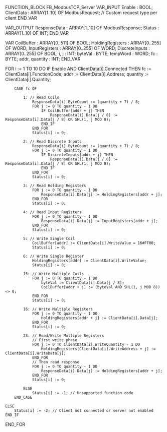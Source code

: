 FUNCTION_BLOCK FB_ModbusTCP_Server
VAR_INPUT
    Enable       : BOOL;
    ClientData   : ARRAY[1..10] OF ModbusRequest; // Custom request type per client
END_VAR

VAR_OUTPUT
    ResponseData : ARRAY[1..10] OF ModbusResponse;
    Status       : ARRAY[1..10] OF INT;
END_VAR

VAR
    CoilBuffer         : ARRAY[0..511] OF BOOL;
    HoldingRegisters   : ARRAY[0..255] OF WORD;
    InputRegisters     : ARRAY[0..255] OF WORD;
    DiscreteInputs     : ARRAY[0..255] OF BOOL;
    i, j               : INT;
    byteVal            : BYTE;
    tempWord           : WORD;
    fc                 : BYTE;
    addr, quantity     : INT;
END_VAR

FOR i := 1 TO 10 DO
    IF Enable AND ClientData[i].Connected THEN
        fc := ClientData[i].FunctionCode;
        addr := ClientData[i].Address;
        quantity := ClientData[i].Quantity;

        CASE fc OF

            1: // Read Coils
                ResponseData[i].ByteCount := (quantity + 7) / 8;
                FOR j := 0 TO quantity - 1 DO
                    IF CoilBuffer[addr + j] THEN
                        ResponseData[i].Data[j / 8] := ResponseData[i].Data[j / 8] OR SHL(1, j MOD 8);
                    END_IF
                END_FOR
                Status[i] := 0;

            2: // Read Discrete Inputs
                ResponseData[i].ByteCount := (quantity + 7) / 8;
                FOR j := 0 TO quantity - 1 DO
                    IF DiscreteInputs[addr + j] THEN
                        ResponseData[i].Data[j / 8] := ResponseData[i].Data[j / 8] OR SHL(1, j MOD 8);
                    END_IF
                END_FOR
                Status[i] := 0;

            3: // Read Holding Registers
                FOR j := 0 TO quantity - 1 DO
                    ResponseData[i].Data[j] := HoldingRegisters[addr + j];
                END_FOR
                Status[i] := 0;

            4: // Read Input Registers
                FOR j := 0 TO quantity - 1 DO
                    ResponseData[i].Data[j] := InputRegisters[addr + j];
                END_FOR
                Status[i] := 0;

            5: // Write Single Coil
                CoilBuffer[addr] := ClientData[i].WriteValue = 16#FF00;
                Status[i] := 0;

            6: // Write Single Register
                HoldingRegisters[addr] := ClientData[i].WriteValue;
                Status[i] := 0;

            15: // Write Multiple Coils
                FOR j := 0 TO quantity - 1 DO
                    byteVal := ClientData[i].Data[j / 8];
                    CoilBuffer[addr + j] := (byteVal AND SHL(1, j MOD 8)) <> 0;
                END_FOR
                Status[i] := 0;

            16: // Write Multiple Registers
                FOR j := 0 TO quantity - 1 DO
                    HoldingRegisters[addr + j] := ClientData[i].Data[j];
                END_FOR
                Status[i] := 0;

            23: // Read/Write Multiple Registers
                // First write phase
                FOR j := 0 TO ClientData[i].WriteQuantity - 1 DO
                    HoldingRegisters[ClientData[i].WriteAddress + j] := ClientData[i].WriteData[j];
                END_FOR
                // Then read response
                FOR j := 0 TO quantity - 1 DO
                    ResponseData[i].Data[j] := HoldingRegisters[addr + j];
                END_FOR
                Status[i] := 0;

            ELSE
                Status[i] := -1; // Unsupported function code
        END_CASE

    ELSE
        Status[i] := -2; // Client not connected or server not enabled
    END_IF
END_FOR

